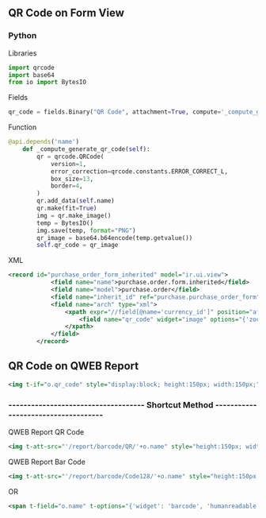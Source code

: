 
## QR Code on Form View

### Python
Libraries
```Python
import qrcode
import base64
from io import BytesIO
```
Fields
```Python
qr_code = fields.Binary("QR Code", attachment=True, compute='_compute_generate_qr_code')
```
Function
```Python
@api.depends('name')
    def _compute_generate_qr_code(self):
        qr = qrcode.QRCode(
            version=1,
            error_correction=qrcode.constants.ERROR_CORRECT_L,
            box_size=13,
            border=4,
        )
        qr.add_data(self.name)
        qr.make(fit=True)
        img = qr.make_image()
        temp = BytesIO()
        img.save(temp, format="PNG")
        qr_image = base64.b64encode(temp.getvalue())
        self.qr_code = qr_image
```

XML
```XML
<record id="purchase_order_form_inherited" model="ir.ui.view">
            <field name="name">purchase.order.form.inherited</field>
            <field name="model">purchase.order</field>
            <field name="inherit_id" ref="purchase.purchase_order_form"/>
            <field name="arch" type="xml">
                <xpath expr="//field[@name='currency_id']" position="after">
                    <field name="qr_code" widget="image" options="{'zoom': true, 'max_width': 100, 'max_height': 100}" invisible="1"/>
                </xpath>
            </field>
        </record>
```

## QR Code on QWEB Report
```XML
<img t-if="o.qr_code" style="display:block; height:150px; width:150px;" t-att-src="image_data_uri(o.qr_code)" alt="o.name"/>
```

### ------------------------------------ Shortcut Method ------------------------------------

QWEB Report QR Code
```XML
<img t-att-src="'/report/barcode/QR/'+o.name" style="height:150px; width:150px;" alt="QR Code"/>
```

QWEB Report Bar Code
```XML
<img t-att-src="'/report/barcode/Code128/'+o.name" style="height:150px; width:150px;" alt="QR Code"/>
```
OR
```XML
<span t-field="o.name" t-options="{'widget': 'barcode', 'humanreadable': 1,'width': 600, 'height': 100}">
```   
